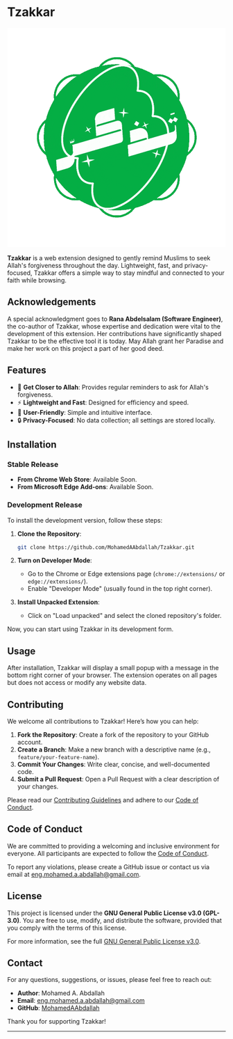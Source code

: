 # Tzakkar

![Tzakkar Logo](logos.gif)

**Tzakkar** is a web extension designed to gently remind Muslims to seek Allah's forgiveness throughout the day. Lightweight, fast, and privacy-focused, Tzakkar offers a simple way to stay mindful and connected to your faith while browsing.

## Acknowledgements

A special acknowledgment goes to **Rana Abdelsalam (Software Engineer)**, the co-author of Tzakkar, whose expertise and dedication were vital to the development of this extension. Her contributions have significantly shaped Tzakkar to be the effective tool it is today. May Allah grant her Paradise and make her work on this project a part of her good deed.

## Features

- 🌟 **Get Closer to Allah**: Provides regular reminders to ask for Allah's forgiveness.
- ⚡ **Lightweight and Fast**: Designed for efficiency and speed.
- 🧩 **User-Friendly**: Simple and intuitive interface.
- 🔒 **Privacy-Focused**: No data collection; all settings are stored locally.

## Installation

### Stable Release

- **From Chrome Web Store**: Available Soon.
- **From Microsoft Edge Add-ons**: Available Soon.

### Development Release

To install the development version, follow these steps:

1. **Clone the Repository**:
   ```bash
   git clone https://github.com/MohamedAAbdallah/Tzakkar.git
   ```
2. **Turn on Developer Mode**:
   - Go to the Chrome or Edge extensions page (`chrome://extensions/` or `edge://extensions/`).
   - Enable "Developer Mode" (usually found in the top right corner).

3. **Install Unpacked Extension**:
   - Click on "Load unpacked" and select the cloned repository's folder.

Now, you can start using Tzakkar in its development form.

## Usage

After installation, Tzakkar will display a small popup with a message in the bottom right corner of your browser. The extension operates on all pages but does not access or modify any website data.

## Contributing

We welcome all contributions to Tzakkar! Here’s how you can help:

1. **Fork the Repository**: Create a fork of the repository to your GitHub account.
2. **Create a Branch**: Make a new branch with a descriptive name (e.g., `feature/your-feature-name`).
3. **Commit Your Changes**: Write clear, concise, and well-documented code.
4. **Submit a Pull Request**: Open a Pull Request with a clear description of your changes.

Please read our [Contributing Guidelines](CONTRIBUTING.md) and adhere to our [Code of Conduct](CODE_OF_CONDUCT.md).

## Code of Conduct

We are committed to providing a welcoming and inclusive environment for everyone. All participants are expected to follow the [Code of Conduct](CODE_OF_CONDUCT.md).

To report any violations, please create a GitHub issue or contact us via email at [eng.mohamed.a.abdallah@gmail.com](mailto:eng.mohamed.a.abdallah@gmail.com).

## License

This project is licensed under the **GNU General Public License v3.0 (GPL-3.0)**. You are free to use, modify, and distribute the software, provided that you comply with the terms of this license.

For more information, see the full [GNU General Public License v3.0](https://www.gnu.org/licenses/gpl-3.0.html).

## **Contact**

For any questions, suggestions, or issues, please feel free to reach out:

- **Author**: Mohamed A. Abdallah
- **Email**: [eng.mohamed.a.abdallah@gmail.com](mailto:eng.mohamed.a.abdallah@gmail.com)
- **GitHub**: [MohamedAAbdallah](https://github.com/MohamedAAbdallah)

Thank you for supporting Tzakkar!

---
